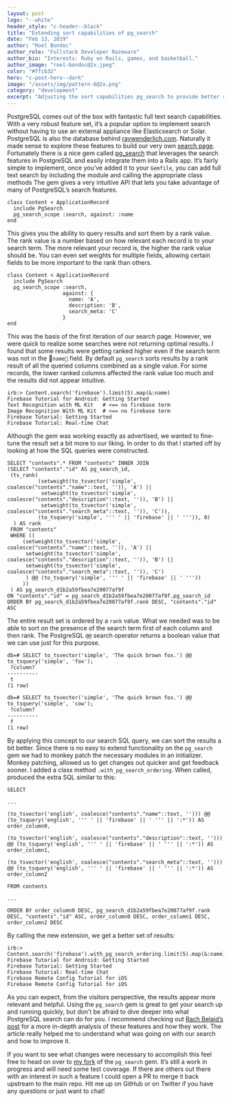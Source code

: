 ```yaml
---
layout: post
logo: "--white"
header_style: "c-header--black"
title: "Extending sort capabilities of pg_search"
date: "Feb 13, 2019"
author: "Roel Bondoc"
author_role: "Fullstack Developer Razeware"
author_bio: "Interests: Ruby on Rails, games, and basketball."
author_image: "roel-bondoc@2x.jpeg"
color: "#ffcb32"
hero: "c-post-hero--dark"
image: "/assets/img/pattern-6@2x.png"
category: "development"
excerpt: "Adjusting the sort capabilities pg_search to provide better search results."
---
```


PostgreSQL comes out of the box with fantastic full text search capabilities. With a very robust feature set, it’s a popular option to implement search without having to use an external appliance like Elasticsearch or Solar. PostgreSQL is also the database behind [raywenderlich.com](https://www.raywenderlich.com/). Naturally it made sense to explore these features to build our very own [search page](https://raywenderlich.com/library). Fortunately there is a nice gem called [pg_search](https://github.com/Casecommons/pg_search) that leverages the search features in PostgreSQL and easily integrate them into a Rails app. It’s fairly simple to implement, once you’ve added it to your `Gemfile`, you can add full text search by including the module and calling the appropriate class methods The gem gives a very intuitive API that lets you take advantage of many of PostgreSQL’s search features.
```
class Content < ApplicationRecord
  include PgSearch
  pg_search_scope :search, against: :name
end
```
This gives you the ability to query results and sort them by a rank value. The rank value is a number based on how relevant each record is to your search term. The more relevant your record is, the higher the rank value should be. You can even set weights for multiple fields, allowing certain fields to be more important to the rank than others.
```
class Content < ApplicationRecord
  include PgSearch
  pg_search_scope :search,
                  against: {
                    name: 'A',
                    description: 'B',
                    search_meta: 'C'
                  }
end
```
This was the basis of the first iteration of our search page. However, we were quick to realize some searches were not returning optimal results. I found that some results were getting ranked higher even if the search term was not in the `name` field. By default `pg_search` sorts results by a rank result of all the queried columns combined as a single value.  For some records, the lower ranked columns affected the rank value too much and the results did not appear intuitive.
```
irb:> Content.search('firebase').limit(5).map(&:name)
Firebase Tutorial for Android: Getting Started
Text Recognition with ML Kit   # <== no firebase term
Image Recognition With ML Kit  # <== no firebase term
Firebase Tutorial: Getting Started
Firebase Tutorial: Real-time Chat
```
Although the gem was working exactly as advertised, we wanted to fine-tune the result set a bit more to our liking. In order to do that I started off by looking at how the SQL queries were constructed.
```
SELECT "contents".* FROM "contents" INNER JOIN
(SELECT "contents"."id" AS pg_search_id,
 (ts_rank(
          (setweight(to_tsvector('simple', coalesce("contents"."name"::text, '')), 'A') ||
           setweight(to_tsvector('simple', coalesce("contents"."description"::text, '')), 'B') ||
           setweight(to_tsvector('simple', coalesce("contents"."search_meta"::text, '')), 'C')),
          (to_tsquery('simple', ''' ' || 'firebase' || ' ''')), 0)
  ) AS rank
 FROM "contents"
 WHERE ((
     (setweight(to_tsvector('simple', coalesce("contents"."name"::text, '')), 'A') ||
      setweight(to_tsvector('simple', coalesce("contents"."description"::text, '')), 'B') ||
      setweight(to_tsvector('simple', coalesce("contents"."search_meta"::text, '')), 'C')
      ) @@ (to_tsquery('simple', ''' ' || 'firebase' || ' '''))
     ))
 ) AS pg_search_d1b2a59fbea7e20077af9f
ON "contents"."id" = pg_search_d1b2a59fbea7e20077af9f.pg_search_id
ORDER BY pg_search_d1b2a59fbea7e20077af9f.rank DESC, "contents"."id" ASC
```
The entire result set is ordered by a `rank` value. What we needed was to be able to sort on the presence of the search term first of each column and then rank. The PostgreSQL `@@` search operator returns a boolean value that we can use just for this purpose.
```
db=# SELECT to_tsvector('simple', 'The quick brown fox.') @@ to_tsquery('simple', 'fox');
 ?column?
----------
 t
(1 row)

db=# SELECT to_tsvector('simple', 'The quick brown fox.') @@ to_tsquery('simple', 'cow');
 ?column?
----------
 f
(1 row)
```
By applying this concept to our search SQL query, we can sort the results a bit better. Since there is no easy to extend functionality on the `pg_search` gem we had to monkey patch the necessary modules in an initializer. Monkey patching, allowed us to get changes out quicker and get feedback sooner. I added a class method `.with_pg_search_ordering`. When called, produced the extra SQL similar to this:
```
SELECT

...

(to_tsvector('english', coalesce("contents"."name"::text, ''))) @@ (to_tsquery('english', ''' ' || 'firebase' || ' ''' || ':*')) AS order_column0,

(to_tsvector('english', coalesce("contents"."description"::text, ''))) @@ (to_tsquery('english', ''' ' || 'firebase' || ' ''' || ':*')) AS order_column1,

(to_tsvector('english', coalesce("contents"."search_meta"::text, ''))) @@ (to_tsquery('english', ''' ' || 'firebase' || ' ''' || ':*')) AS order_column2

FROM contents

...

ORDER BY order_column0 DESC, pg_search_d1b2a59fbea7e20077af9f.rank DESC, "contents"."id" ASC, order_column0 DESC, order_column1 DESC, order_column2 DESC
```
By calling the new extension, we get a better set of results:
```
irb:> Content.search('firebase').with_pg_search_ordering.limit(5).map(&:name)
Firebase Tutorial for Android: Getting Started
Firebase Tutorial: Getting Started
Firebase Tutorial: Real-time Chat
Firebase Remote Config Tutorial for iOS
Firebase Remote Config Tutorial for iOS
```
As you can expect, from the visitors perspective, the results appear more relevant and helpful. Using the `pg_search` gem is great to get your search up and running quickly, but don’t be afraid to dive deeper into what PostgreSQL search can do for you. I recommend checking out [Rach Belaid’s post](http://rachbelaid.com/postgres-full-text-search-is-good-enough/) for a more in-depth analysis of these features and how they work. The article really helped me to understand what was going on with our search and how to improve it.

If you want to see what changes were necessary to accomplish this feel free to head on over to [my fork](https://github.com/roelbondoc/pg_search) of the `pg_search` gem. It’s still a work in progress and will need some test coverage. If there are others out there with an interest in such a feature I could open a PR to merge it back upstream to the main repo. Hit me up on GitHub or on Twitter if you have any questions or just want to chat!
